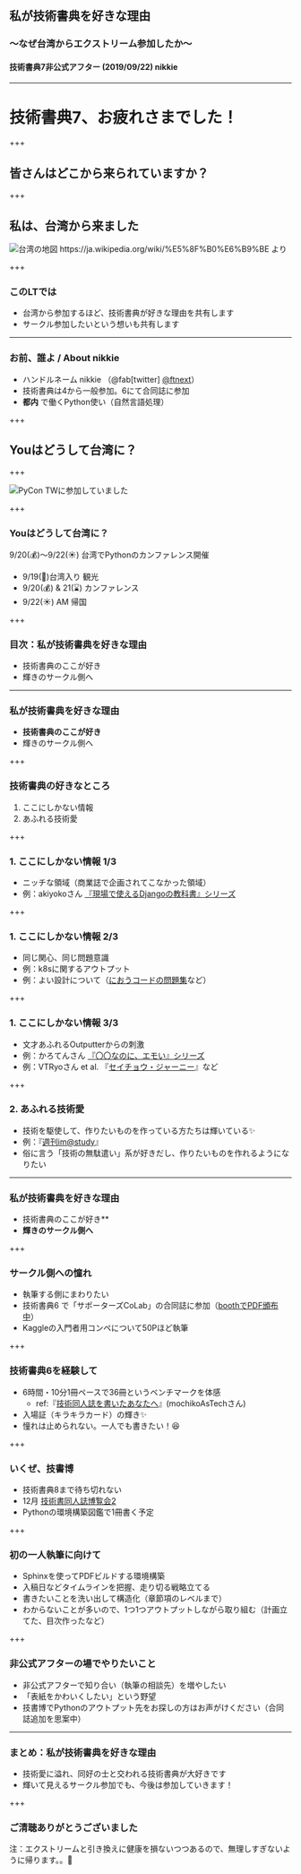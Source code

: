 ## 私が技術書典を好きな理由
### 〜なぜ台湾からエクストリーム参加したか〜
#### 技術書典7非公式アフター (2019/09/22) nikkie

---

# 技術書典7、お疲れさまでした！

+++

## 皆さんはどこから来られていますか？

+++

## 私は、台湾から来ました

![台湾の地図 https://ja.wikipedia.org/wiki/%E5%8F%B0%E6%B9%BE より](techbookfest_Sep_lt/wikipedia_taiwan.png)

+++

### このLTでは

- 台湾から参加するほど、技術書典が好きな理由を共有します
- サークル参加したいという想いも共有します

---

### お前、誰よ / About nikkie

- ハンドルネーム nikkie （@fab[twitter] [@ftnext](https://twitter.com/ftnext)）
- 技術書典は4から一般参加。6にて合同誌に参加
- **都内** で働くPython使い（自然言語処理）

+++

## Youはどうして台湾に？

+++

![PyCon TWに参加していました](pycontw_lt_staff_python/assets/pycontw_django_site.png)

+++

### Youはどうして台湾に？

9/20(💰)〜9/22(☀️) 台湾でPythonのカンファレンス開催

- 9/19(🌲)台湾入り 観光
- 9/20(💰) & 21(⌛) カンファレンス
- 9/22(☀️) AM 帰国

+++

### 目次：私が技術書典を好きな理由

- 技術書典のここが好き
- 輝きのサークル側へ

---

### 私が技術書典を好きな理由

- **技術書典のここが好き**
- 輝きのサークル側へ

+++

### 技術書典の好きなところ

1. ここにしかない情報
2. あふれる技術愛

+++

### 1. ここにしかない情報 1/3

- ニッチな領域（商業誌で企画されてこなかった領域）
- 例：akiyokoさん [『現場で使えるDjangoの教科書』シリーズ](https://akiyoko.booth.pm/)

+++

### 1. ここにしかない情報 2/3

- 同じ関心、同じ問題意識
- 例：k8sに関するアウトプット
- 例：よい設計について（[におうコードの問題集](https://grand-pa-ma.booth.pm/)など）

+++

### 1. ここにしかない情報 3/3

- 文才あふれるOutputterからの刺激
- 例：かろてんさん [『〇〇なのに、エモい』シリーズ](https://carotene4035.booth.pm/)
- 例：VTRyoさん et al. 『[セイチョウ・ジャーニー](https://booth.pm/ja/items/1038923)』など

+++

### 2. あふれる技術愛

- 技術を駆使して、作りたいものを作っている方たちは輝いている✨
- 例：『[週刊im@study](https://techbookfest.org/event/tbf06/circle/54670006)』
- 俗に言う「技術の無駄遣い」系が好きだし、作りたいものを作れるようになりたい

---

### 私が技術書典を好きな理由

- 技術書典のここが好き**
- **輝きのサークル側へ**

+++

### サークル側への憧れ

- 執筆する側にまわりたい
- 技術書典6 で「サポーターズCoLab」の合同誌に参加（[boothでPDF頒布中](https://supporterz.booth.pm/items/1315417)）
- Kaggleの入門者用コンペについて50Pほど執筆

+++

### 技術書典6を経験して

- 6時間・10分1冊ペースで36冊というベンチマークを体感
  - ref:『[技術同人誌を書いたあなたへ](https://booth.pm/ja/items/1316774)』(mochikoAsTechさん)
- 入場証（キラキラカード）の輝き✨
- 憧れは止められない。一人でも書きたい！😆

+++

### いくぜ、技書博

- 技術書典8まで待ち切れない
- 12月 [技術書同人誌博覧会2](https://gishohaku.dev/)
- Pythonの環境構築図鑑で1冊書く予定

+++

### 初の一人執筆に向けて

- Sphinxを使ってPDFビルドする環境構築
- 入稿日などタイムラインを把握、走り切る戦略立てる
- 書きたいことを洗い出して構造化（章節項のレベルまで）
- わからないことが多いので、1つ1つアウトプットしながら取り組む（計画立てた、目次作ったなど）

+++

### 非公式アフターの場でやりたいこと

- 非公式アフターで知り合い（執筆の相談先）を増やしたい
- 「表紙をかわいくしたい」という野望
- 技書博でPythonのアウトプット先をお探しの方はお声がけください（合同誌追加を思案中）

---

### まとめ：私が技術書典を好きな理由

- 技術愛に溢れ、同好の士と交われる技術書典が大好きです
- 輝いて見えるサークル参加でも、今後は参加していきます！

+++

### ご清聴ありがとうございました

注：エクストリームと引き換えに健康を損ないつつあるので、無理しすぎないように帰ります。。🙇‍
